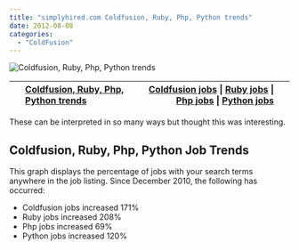 ```yaml
---
title: "simplyhired.com Coldfusion, Ruby, Php, Python trends"
date: 2012-08-08
categories: 
  - "ColdFusion"
---
```


![Coldfusion, Ruby, Php, Python trends](images/embed)

|   | [Coldfusion, Ruby, Php, Python trends](http://www.simplyhired.com/a/jobtrends/trend/q-Coldfusion,+Ruby,+Php,+Python) | [Coldfusion jobs](http://www.simplyhired.com/a/jobs/list/q-Coldfusion) \| [Ruby jobs](http://www.simplyhired.com/a/jobs/list/q-Ruby) \| [Php jobs](http://www.simplyhired.com/a/jobs/list/q-Php) \| [Python jobs](http://www.simplyhired.com/a/jobs/list/q-Python) |   |
| --- | :-- | --: | --- |

These can be interpreted in so many ways but thought this was interesting.

## Coldfusion, Ruby, Php, Python Job Trends

This graph displays the percentage of jobs with your search terms anywhere in the job listing. Since December 2010, the following has occurred:

- Coldfusion jobs increased 171%
- Ruby jobs increased 208%
- Php jobs increased 69%
- Python jobs increased 120%
